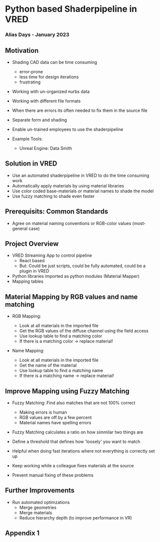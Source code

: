 # Python based Shaderpipeline in VRED

### Alias Days - January 2023

## Motivation

- Shading CAD data can be time consuming
  - error-prone
  - less time for design iterations
  - frustrating
- Working with un-organized nurbs data
- Working with different file formats
- When there are errors its often needed to fix them in the source file
- Separate form and shading
- Enable un-trained employees to use the shaderpipeline

- Example Tools:
  - Unreal Engine: Data Smith

## Solution in VRED

- Use an automated shaderpipeline in VRED to do the time consuming work
- Automatically apply materials by using material libraries
- Use color coded base-materials or material names to shade the model
- Use fuzzy matching to shade even faster

## Prerequisits: Common Standards

- Agree on material naming conventions or RGB-color values (most-general case)

## Project Overview

- VRED Streaming App to control pipeline
  - React based
  - But: Could be just scripts, could be fully automated, could be a plugin in VRED
- Python libraries imported as python modules (Material Mapper)
- Mapping tables

## Material Mapping by RGB values and name matching

- RGB Mapping:

  - Look at all materials in the imported file
  - Get the RGB values of the diffuse channel using the field access
  - Use lookup table to find a matching color
  - If there is a matching color -> replace material!

- Name Mapping:
  - Look at all materials in the imported file
  - Get the name of the material
  - Use lookup table to find a matching name
  - If there is a matching name -> replace material!

## Improve Mapping using Fuzzy Matching

- Fuzzy Matching: Find also matches that are not 100% correct

  - Making errors is human
  - RGB values are off by a few percent
  - Material names have spelling errors

- Fuzzy Matching calculates a ratio on how simmilar two things are
- Define a threshold that defines how 'loosely' you want to match
- Helpful when doing fast iterations where not everything is correctly set up
- Keep working while a colleague fixes materials at the source
- Prevent manual fixing of these problems

## Further Improvements

- Run automated optimzations
  - Merge geometries
  - Merge materials
  - Reduce hierarchy depth (to improve performance in VR)

## Appendix 1
